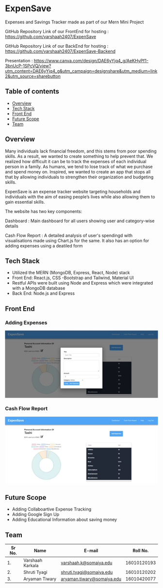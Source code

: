 # ExpenSave

Expenses and Savings Tracker made as part of our Mern Mini Project

GitHub Repository Link of our FrontEnd for hosting : https://github.com/varshaah2407/ExpenSave

GitHub Repository Link of our BackEnd for hosting : https://github.com/varshaah2407/ExpenSave-Backend

Presentation : https://www.canva.com/design/DAE6yYjq4_g/AeKHyPf1-3bnUcP-1SPcVQ/view?utm_content=DAE6yYjq4_g&utm_campaign=designshare&utm_medium=link2&utm_source=sharebutton

## Table of contents

- [Overview](#overview)
- [Tech Stack](#tech-stack)
- [Front End](#front-end)
- [Future Scope](#future-scope)
- [Team](#team)

## Overview

Many individuals lack financial freedom, and this stems from poor spending skills. As a result, we wanted to create something to help prevent that. We realized how difficult it can be to track the expenses of each individual person in a family. As humans, we tend to lose track of what we purchase and spend money on. Inspired, we wanted to create an app that stops all that by allowing individuals to strengthen their organization and budgeting skills.

ExpenSave is an expense tracker website targeting households and individuals with the aim of easing people’s lives while also allowing them to gain essential skills. 

The website has two key components:

Dashboard : Main dashboard for all users showing user and category-wise details

Cash Flow Report : A detailed analysis of user's spendingd with visualisations made using Chart.js for the same. It also has an option for adding expenses using a deatiled form

## Tech Stack

* Utilized the MERN (MongoDB, Express, React, Node) stack
* Front End: React.js, CSS -Bootstrap and Tailwind, Material UI
* Restful APIs were built using Node and Express which were integrated with a MongoDB database
* Back End: Node.js and Express

## Front End

### Adding Expenses
<img width="1011" alt="Imagewise" src="images/Screenshot 2022-11-28 at 2.42.41 PM.png">

### Cash Flow Report
<img width="1011" alt="Imagewise" src="images/Screenshot 2022-11-28 at 2.43.10 PM.png">

## Future Scope

* Adding Collaboartive Expense Tracking
* Adding Google Sign Up
* Adding Educational Information about saving money

## Team
| Sr No. | Name               | E-mail                       | Roll No.        |
| -------| -------------------| -----------------------------| ----------------|
| 1.     | Varshaah Karkala   | varshaah.k@somaiya.edu       | 16010120193     |
| 2.     | Shruti Tyagi       | shruti.tyagi@somaiya.edu     | 16010120202     |
| 3.     | Aryaman Tiwary     | aryaman.tiwary@somaiya.edu   | 16010420077     |


